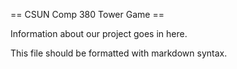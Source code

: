 == CSUN Comp 380 Tower Game ==

Information about our project goes in here.

This file should be formatted with markdown syntax.

